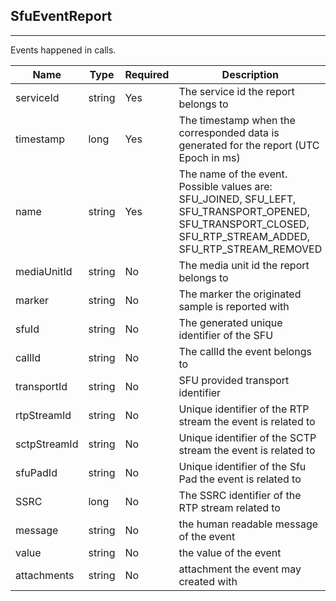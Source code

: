 ## SfuEventReport
---


Events happened in calls.


Name | Type | Required | Description 
--- | --- | --- | ---
serviceId | string | Yes | The service id the report belongs to
timestamp | long | Yes | The timestamp when the corresponded data is generated for the report (UTC Epoch in ms)
name | string | Yes | The name of the event. Possible values are: SFU_JOINED, SFU_LEFT, SFU_TRANSPORT_OPENED, SFU_TRANSPORT_CLOSED, SFU_RTP_STREAM_ADDED, SFU_RTP_STREAM_REMOVED
mediaUnitId | string | No | The media unit id the report belongs to
marker | string | No | The marker the originated sample is reported with
sfuId | string | No | The generated unique identifier of the SFU
callId | string | No | The callId the event belongs to
transportId | string | No | SFU provided transport identifier
rtpStreamId | string | No | Unique identifier of the RTP stream the event is related to
sctpStreamId | string | No | Unique identifier of the SCTP stream the event is related to
sfuPadId | string | No | Unique identifier of the Sfu Pad the event is related to
SSRC | long | No | The SSRC identifier of the RTP stream related to
message | string | No | the human readable message of the event
value | string | No | the value of the event
attachments | string | No | attachment the event may created with